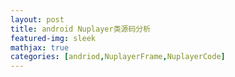 ```yaml
---
layout: post
title: android Nuplayer类源码分析
featured-img: sleek
mathjax: true
categories: [andriod,NuplayerFrame,NuplayerCode]
---
```


### 













